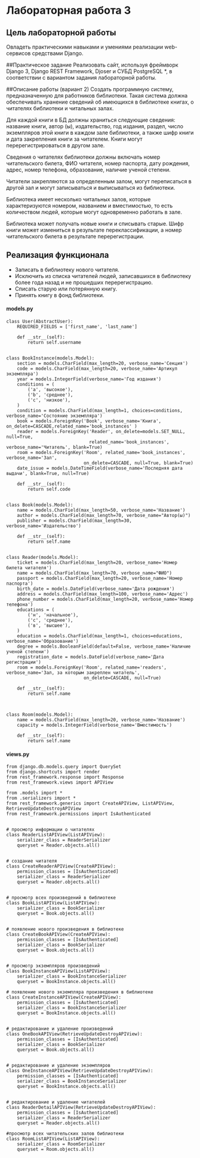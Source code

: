# Лабораторная работа 3

## Цель лабораторной работы
Овладеть практическими навыками и умениями реализации web-сервисов
средствами Django.

##Практическое задание
Реализовать сайт, используя фреймворк Django 3, Django REST Framework, Djoser и
СУБД PostgreSQL *, в соответствии с вариантом задания лабораторной работы.

##Описание работы (вариант 2)
Создать программную систему, предназначенную для работников библиотеки. Такая система должна обеспечивать хранение сведений об имеющихся в библиотеке книгах, о читателях библиотеки и читальных залах.

Для каждой книги в БД должны храниться следующие сведения: название книги, автор (ы), издательство, год издания, раздел, число экземпляров этой книги в каждом зале библиотеки, а также шифр книги и дата закрепления книги за читателем. Книги могут перерегистрироваться в другом зале.

Сведения о читателях библиотеки должны включать номер читательского билета, ФИО читателя, номер паспорта, дату рождения, адрес, номер телефона, образование, наличие ученой степени.

Читатели закрепляются за определенным залом, могут переписаться в другой зал и могут записываться и выписываться из библиотеки.

Библиотека имеет несколько читальных залов, которые характеризуются номером, названием и вместимостью, то есть количеством людей, которые могут одновременно работать в зале.

Библиотека может получать новые книги и списывать старые. Шифр книги может измениться в результате переклассификации, а номер читательского билета в результате перерегистрации.

## Реализация функционала
- Записать в библиотеку нового читателя.
- Исключить из списка читателей людей, записавшихся в библиотеку более года
назад и не прошедших перерегистрацию.
- Списать старую или потерянную книгу.
- Принять книгу в фонд библиотеки.

#### models.py
    class User(AbstractUser):
        REQUIRED_FIELDS = ['first_name', 'last_name']
    
        def __str__(self):
            return self.username
    
    
    class BookInstance(models.Model):
        section = models.CharField(max_length=20, verbose_name='Секция')
        code = models.CharField(max_length=20, verbose_name='Артикул экземпляра')
        year = models.IntegerField(verbose_name='Год издания')
        conditions = (
            ('a', 'высокое'),
            ('b', 'среднее'),
            ('с', 'низкое'),
        )
        condition = models.CharField(max_length=1, choices=conditions, verbose_name='Состояние экземпляра')
        book = models.ForeignKey('Book', verbose_name='Книга', on_delete=CASCADE,related_name='book_instances' )
        reader = models.ForeignKey('Reader', on_delete=models.SET_NULL, null=True,
                                   related_name='book_instances', verbose_name='Читатель', blank=True)
        room = models.ForeignKey('Room', related_name='book_instances', verbose_name='Зал',
                                 on_delete=CASCADE, null=True, blank=True)
        date_issue = models.DateTimeField(verbose_name='Последняя дата выдачи', blank=True, null=True)
    
        def __str__(self):
            return self.code
    
    
    class Book(models.Model):
        name = models.CharField(max_length=50, verbose_name='Название')
        author = models.CharField(max_length=70, verbose_name="Автор(ы)")
        publisher = models.CharField(max_length=30, verbose_name='Издательство')
    
        def __str__(self):
            return self.name
    
    
    class Reader(models.Model):
        ticket = models.CharField(max_length=20, verbose_name='Номер билета читателя')
        name = models.CharField(max_length=70, verbose_name="ФИО")
        passport = models.CharField(max_length=20, verbose_name='Номер паспорта')
        birth_date = models.DateField(verbose_name='Дата рождения')
        address = models.CharField(max_length=100, verbose_name='Адрес')
        phone_number = models.CharField(max_length=20, verbose_name='Номер телефона')
        educations = (
            ('н', 'начальное'),
            ('с', 'среднее'),
            ('в', 'высшее'),
        )
        education = models.CharField(max_length=1, choices=educations, verbose_name='Образование')
        degree = models.BooleanField(default=False, verbose_name='Наличие ученой степени')
        registration_date = models.DateField(verbose_name='Дата регистрации')
        room = models.ForeignKey('Room', related_name='readers', verbose_name='Зал, за которым закреплен читатель',
                                 on_delete=CASCADE, null=True)
    
        def __str__(self):
            return self.name
    
    
    
    class Room(models.Model):
        name = models.CharField(max_length=20, verbose_name='Название')
        capacity = models.IntegerField(verbose_name='Вместимость')
    
        def __str__(self):
            return self.name

#### views.py

    from django.db.models.query import QuerySet
    from django.shortcuts import render
    from rest_framework.response import Response
    from rest_framework.views import APIView
    
    from .models import *
    from .serializers import *
    from rest_framework.generics import CreateAPIView, ListAPIView, RetrieveUpdateDestroyAPIView
    from rest_framework.permissions import IsAuthenticated
    
    
    # просмотр информации о читателях
    class ReaderListAPIView(ListAPIView):
        serializer_class = ReaderSerializer
        queryset = Reader.objects.all()
    
    
    # создание читателя
    class CreateReaderAPIView(CreateAPIView):
        permission_classes = [IsAuthenticated]
        serializer_class = ReaderSerializer
        queryset = Reader.objects.all()
    
    
    # просмотр всех произведений в библиотеке
    class BookListAPIView(ListAPIView):
        serializer_class = BookSerializer
        queryset = Book.objects.all()
    
    
    # появление нового произведения в библиотеке
    class CreateBookAPIView(CreateAPIView):
        permission_classes = [IsAuthenticated]
        serializer_class = BookSerializer
        queryset = Book.objects.all()
    
    
    # просмотр экземпляров произведений
    class BookInstanceAPIView(ListAPIView):
        serializer_class = BookInstanceSerializer
        queryset = BookInstance.objects.all()
    
    # появление нового экземпляра произведения в библиотеке
    class CreateInstanceAPIView(CreateAPIView):
        permission_classes = [IsAuthenticated]
        serializer_class = BookInstanceSerializer
        queryset = BookInstance.objects.all()
    
    
    # редактирование и удаление произведений
    class OneBookAPIView(RetrieveUpdateDestroyAPIView):
        permission_classes = [IsAuthenticated]
        serializer_class = BookSerializer
        queryset = Book.objects.all()
    
    
    # редактирование и удаление экземпляров
    class OneInstanceAPIView(RetrieveUpdateDestroyAPIView):
        permission_classes = [IsAuthenticated]
        serializer_class = BookInstanceSerializer
        queryset = BookInstance.objects.all()
    
    
    # редактирование и удаление читателей
    class ReaderDetailAPIView(RetrieveUpdateDestroyAPIView):
        permission_classes = [IsAuthenticated]
        serializer_class = ReaderSerializer
        queryset = Reader.objects.all()
    
    #просмотр всех читательских залов библиотеки
    class RoomListAPIView(ListAPIView):
        serializer_class = RoomSerializer
        queryset = Room.objects.all()

